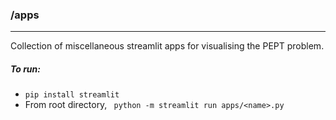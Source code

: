### /apps
<hr>
Collection of miscellaneous streamlit apps for visualising the PEPT problem.

##### To run:

- `pip install streamlit`
- From root directory, ` python -m streamlit run apps/<name>.py`